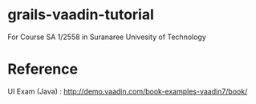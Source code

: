 # grails-vaadin-tutorial
For Course SA 1/2558 in Suranaree Univesity of Technology 
# Reference
UI Exam (Java) : http://demo.vaadin.com/book-examples-vaadin7/book/
